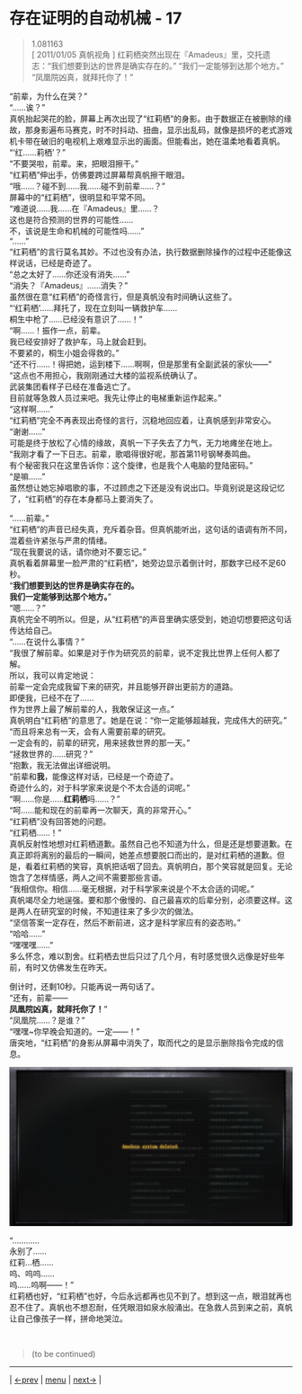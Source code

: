 # 存在证明的自动机械 - 17
> 1.081163  
> [ 2011/01/05 真帆视角 ] 红莉栖突然出现在『Amadeus』里，交托遗志：“我们想要到达的世界是确实存在的。” “我们一定能够到达那个地方。” “凤凰院凶真，就拜托你了！”  

“前辈，为什么在哭？”  
“……诶？”  
真帆抬起哭花的脸，屏幕上再次出现了“红莉栖”的身影。由于数据正在被删除的缘故，那身影遍布马赛克，时不时抖动、扭曲，显示出乱码，就像是损坏的老式游戏机卡带在破旧的电视机上艰难显示出的画面。但能看出，她在温柔地看着真帆。  
“‘红……莉栖’？”  
“不要哭啦，前辈。来，把眼泪擦干。”  
“红莉栖”伸出手，仿佛要跨过屏幕帮真帆擦干眼泪。  
“哦……？碰不到……我……碰不到前辈……？”  
屏幕中的“红莉栖”，很明显和平常不同。  
“难道说……我……在『Amadeus』里……？  
 这也是符合预测的世界的可能性……  
 不，该说是生命和机械的可能性吗……”  
“……”  
“红莉栖”的言行莫名其妙。不过也没有办法，执行数据删除操作的过程中还能像这样说话，已经是奇迹了。  
“总之太好了……你还没有消失……”  
“消失？『Amadeus』……消失？”  
虽然很在意“红莉栖”的奇怪言行，但是真帆没有时间确认这些了。  
“‘红莉栖’……拜托了，现在立刻叫一辆救护车……  
 桐生中枪了……已经没有意识了……！”  
“啊……！振作一点，前辈。  
 我已经安排好了救护车，马上就会赶到。  
 不要紧的，桐生小姐会得救的。”  
“还不行……！得把她，运到楼下……啊啊，但是那里有全副武装的家伙——”  
“这点也不用担心，我刚刚通过大楼的监视系统确认了。  
 武装集团看样子已经在准备逃亡了。  
 目前就等急救人员过来吧。我先让停止的电梯重新运作起来。”  
“这样啊……”  
“红莉栖”完全不再表现出奇怪的言行，沉稳地回应着，让真帆感到非常安心。  
“谢谢……”  
可能是终于放松了心情的缘故，真帆一下子失去了力气，无力地瘫坐在地上。  
“我刚才看了一下日志。前辈，歌唱得很好呢，那首第11号钢琴奏鸣曲。  
 有个秘密我只在这里告诉你：这个旋律，也是我个人电脑的登陆密码。”  
“是嘛……”  
虽然想让她忘掉唱歌的事，不过顾虑之下还是没有说出口。毕竟别说是这段记忆了，“红莉栖”的存在本身都马上要消失了。  

“……前辈。”  
“红莉栖”的声音已经失真，充斥着杂音。但真帆能听出，这句话的语调有所不同，混着些许紧张与严肃的情绪。  
“现在我要说的话，请你绝对不要忘记。”  
真帆看着屏幕里一脸严肃的“红莉栖”，她旁边显示着倒计时，那数字已经不足60秒。  
“**我们想要到达的世界是确实存在的。**  
 **我们一定能够到达那个地方。**”  
“嗯……？”  
真帆完全不明所以。但是，从“红莉栖”的声音里确实感受到，她迫切想要把这句话传达给自己。  
“……在说什么事情？”  
“我很了解前辈。如果是对于作为研究员的前辈，说不定我比世界上任何人都了解。  
 所以，我可以肯定地说：  
 前辈一定会完成我留下来的研究，并且能够开辟出更前方的道路。  
 即便我，已经不在了……  
 作为世界上最了解前辈的人，我敢保证这一点。”  
真帆明白“红莉栖”的意思了。她是在说：“你一定能够超越我，完成伟大的研究。”  
“而且将来总有一天，会有人需要前辈的研究。  
 一定会有的，前辈的研究，用来拯救世界的那一天。”  
“拯救世界的……研究？”  
“抱歉，我无法做出详细说明。  
“前辈和**我**，能像这样对话，已经是一个奇迹了。  
 奇迹什么的，对于科学家来说是个不太合适的词呢。”  
“啊……你是……**红莉栖**吗……？”  
“呵……能和现在的前辈再一次聊天，真的非常开心。”  
“红莉栖”没有回答她的问题。  
“红莉栖……！”  
真帆反射性地想对红莉栖道歉。虽然自己也不知道为什么，但是还是想要道歉。在真正即将离别的最后的一瞬间，她差点想要脱口而出的，是对红莉栖的道歉。但是，看着红莉栖的笑容，真帆把话咽了回去。真帆明白，那个笑容就是回复。无论饱含了怎样情感，两人之间不需要那些言语。  
“我相信你。相信……毫无根据，对于科学家来说是个不太合适的词呢。”  
真帆竭尽全力地逞强。要和那个傲慢的、自己最喜欢的后辈分别，必须要这样。这是两人在研究室的时候，不知道往来了多少次的做法。  
“坚信答案一定存在，然后不断前进，这才是科学家应有的姿态哟。”  
“哈哈……”  
“嘿嘿嘿……”  
多么怀念，难以割舍。红莉栖去世后只过了几个月，有时感觉很久远像是好些年前，有时又仿佛发生在昨天。  

倒计时，还剩10秒。只能再说一两句话了。  
“还有，前辈——  
 **凤凰院凶真，就拜托你了！**”  
“凤凰院……？是谁？”  
“嘿嘿~你早晚会知道的。一定——！”  
唐突地，“红莉栖”的身影从屏幕中消失了，取而代之的是显示删除指令完成的信息。  

![](../img/0091-1.png)

“…………  
 永别了……  
 红莉…栖……  
 呜、呜呜……  
 呜……呜啊——！”  
红莉栖也好，“红莉栖”也好，今后永远都再也见不到了。想到这一点，眼泪就再也忍不住了。真帆也不想忍耐，任凭眼泪如泉水般涌出。在急救人员到来之前，真帆让自己像孩子一样，拼命地哭泣。  


<br/>

> (to be continued)
---

| [←prev](./0090) | [menu](../) | [next→](./0092) |
